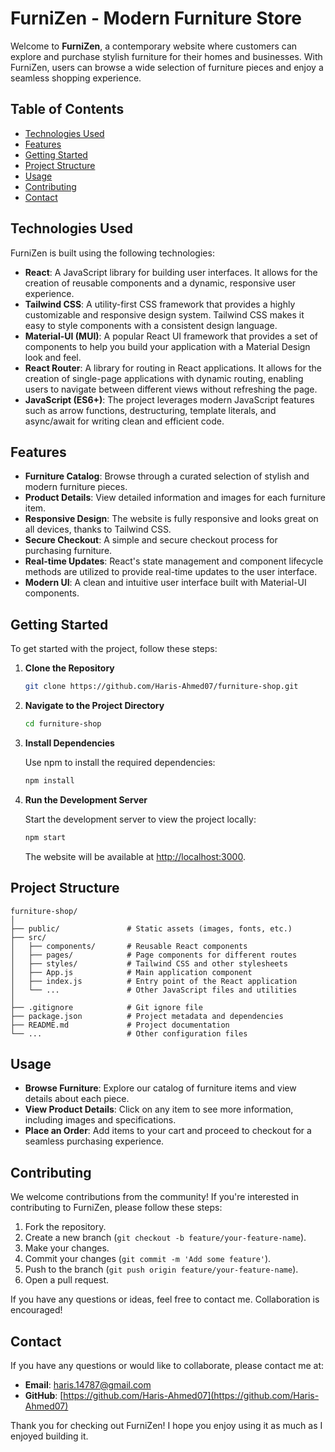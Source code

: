 # FurniZen - Modern Furniture Store

Welcome to **FurniZen**, a contemporary website where customers can explore and purchase stylish furniture for their homes and businesses. With FurniZen, users can browse a wide selection of furniture pieces and enjoy a seamless shopping experience.

## Table of Contents
- [Technologies Used](#technologies-used)
- [Features](#features)
- [Getting Started](#getting-started)
- [Project Structure](#project-structure)
- [Usage](#usage)
- [Contributing](#contributing)
- [Contact](#contact)

## Technologies Used

FurniZen is built using the following technologies:

- **React**: A JavaScript library for building user interfaces. It allows for the creation of reusable components and a dynamic, responsive user experience.
- **Tailwind CSS**: A utility-first CSS framework that provides a highly customizable and responsive design system. Tailwind CSS makes it easy to style components with a consistent design language.
- **Material-UI (MUI)**: A popular React UI framework that provides a set of components to help you build your application with a Material Design look and feel.
- **React Router**: A library for routing in React applications. It allows for the creation of single-page applications with dynamic routing, enabling users to navigate between different views without refreshing the page.
- **JavaScript (ES6+)**: The project leverages modern JavaScript features such as arrow functions, destructuring, template literals, and async/await for writing clean and efficient code.

## Features

- **Furniture Catalog**: Browse through a curated selection of stylish and modern furniture pieces.
- **Product Details**: View detailed information and images for each furniture item.
- **Responsive Design**: The website is fully responsive and looks great on all devices, thanks to Tailwind CSS.
- **Secure Checkout**: A simple and secure checkout process for purchasing furniture.
- **Real-time Updates**: React's state management and component lifecycle methods are utilized to provide real-time updates to the user interface.
- **Modern UI**: A clean and intuitive user interface built with Material-UI components.

## Getting Started

To get started with the project, follow these steps:

1. **Clone the Repository**

   ```bash
   git clone https://github.com/Haris-Ahmed07/furniture-shop.git
   ```

2. **Navigate to the Project Directory**

   ```bash
   cd furniture-shop
   ```

3. **Install Dependencies**

   Use npm to install the required dependencies:

   ```bash
   npm install
   ```

4. **Run the Development Server**

   Start the development server to view the project locally:

   ```bash
   npm start
   ```

   The website will be available at [http://localhost:3000](http://localhost:3000).

## Project Structure

```plaintext
furniture-shop/
│
├── public/               # Static assets (images, fonts, etc.)
├── src/
│   ├── components/       # Reusable React components
│   ├── pages/            # Page components for different routes
│   ├── styles/           # Tailwind CSS and other stylesheets
│   ├── App.js            # Main application component
│   ├── index.js          # Entry point of the React application
│   └── ...               # Other JavaScript files and utilities
│
├── .gitignore            # Git ignore file
├── package.json          # Project metadata and dependencies
├── README.md             # Project documentation
└── ...                   # Other configuration files
```

## Usage

- **Browse Furniture**: Explore our catalog of furniture items and view details about each piece.
- **View Product Details**: Click on any item to see more information, including images and specifications.
- **Place an Order**: Add items to your cart and proceed to checkout for a seamless purchasing experience.

## Contributing

We welcome contributions from the community! If you're interested in contributing to FurniZen, please follow these steps:

1. Fork the repository.
2. Create a new branch (`git checkout -b feature/your-feature-name`).
3. Make your changes.
4. Commit your changes (`git commit -m 'Add some feature'`).
5. Push to the branch (`git push origin feature/your-feature-name`).
6. Open a pull request.

If you have any questions or ideas, feel free to contact me. Collaboration is encouraged!

## Contact

If you have any questions or would like to collaborate, please contact me at:

- **Email**: haris.14787@gmail.com
- **GitHub**: [https://github.com/Haris-Ahmed07](https://github.com/Haris-Ahmed07)

Thank you for checking out FurniZen! I hope you enjoy using it as much as I enjoyed building it.
